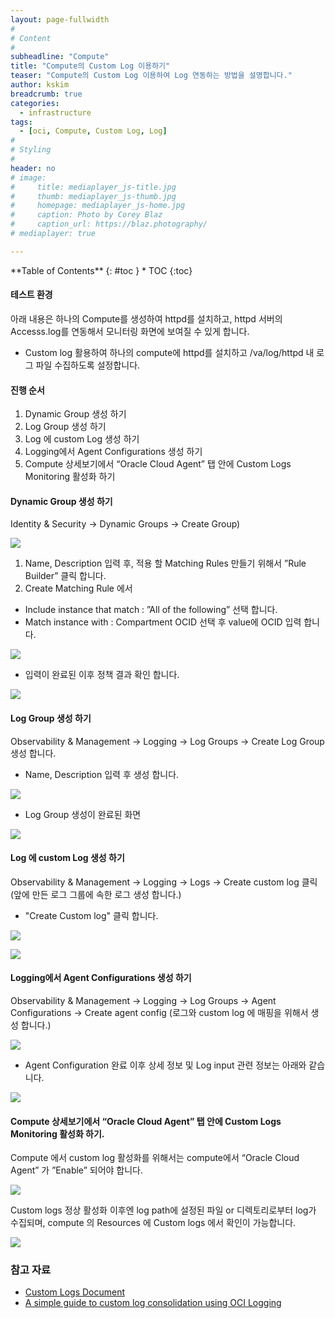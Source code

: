 ```yaml
---
layout: page-fullwidth
#
# Content
#
subheadline: "Compute"
title: "Compute의 Custom Log 이용하기"
teaser: "Compute의 Custom Log 이용하여 Log 연동하는 방법을 설명합니다."
author: kskim
breadcrumb: true
categories:
  - infrastructure
tags:
  - [oci, Compute, Custom Log, Log]
#
# Styling
#
header: no
# image:
#     title: mediaplayer_js-title.jpg
#     thumb: mediaplayer_js-thumb.jpg
#     homepage: mediaplayer_js-home.jpg
#     caption: Photo by Corey Blaz
#     caption_url: https://blaz.photography/
# mediaplayer: true

---
```


<div class="panel radius" markdown="1">
**Table of Contents**
{: #toc }
*  TOC
{:toc}
</div>

#### 테스트 환경
아래 내용은 하나의 Compute를 생성하여 httpd를 설치하고, httpd 서버의 Accesss.log를 연동해서 모니터링 화면에 보여질 수 있게 합니다.
- Custom log 활용하여 하나의 compute에 httpd를 설치하고 /va/log/httpd 내 로그 파일 수집하도록 설정합니다.

#### 진행 순서
1. Dynamic Group 생성 하기
2. Log Group 생성 하기
3. Log 에 custom Log 생성 하기
4. Logging에서 Agent Configurations 생성 하기
5. Compute 상세보기에서 “Oracle Cloud Agent” 탭 안에 Custom Logs Monitoring 활성화 하기

#### Dynamic Group 생성 하기
Identity & Security -> Dynamic Groups -> Create Group)

![]({{site.urlblogimg2022_2023}}/assets/img/infrastructure/2023/custom_log/custom_log1.png " ")

1. Name, Description 입력 후, 적용 할 Matching Rules 만들기 위해서 ”Rule Builder” 클릭 합니다.
2. Create Matching Rule 에서 
  - Include instance that match : ”All of the following” 선택 합니다.
  - Match instance with :   Compartment OCID 선택 후 value에 OCID 입력 합니다.

![]({{site.urlblogimg2022_2023}}/assets/img/infrastructure/2023/custom_log/custom_log2.png " ")

- 입력이 완료된 이후 정책 결과 확인 합니다.

![]({{site.urlblogimg2022_2023}}/assets/img/infrastructure/2023/custom_log/custom_log3.png " ")

#### Log Group 생성 하기
Observability & Management -> Logging -> Log Groups -> Create Log Group 생성 합니다.
- Name, Description 입력 후 생성 합니다.

![]({{site.urlblogimg2022_2023}}/assets/img/infrastructure/2023/custom_log/custom_log4.png " ")

- Log Group 생성이 완료된 화면

![]({{site.urlblogimg2022_2023}}/assets/img/infrastructure/2023/custom_log/custom_log5.png " ")


#### Log 에 custom Log 생성 하기
Observability & Management -> Logging -> Logs -> Create custom log 클릭 (앞에 만든 로그 그룹에 속한 로그 생성 합니다.)

- "Create Custom log" 클릭 합니다.

![]({{site.urlblogimg2022_2023}}/assets/img/infrastructure/2023/custom_log/custom_log6.png " ")

![]({{site.urlblogimg2022_2023}}/assets/img/infrastructure/2023/custom_log/custom_log7.png " ")

#### Logging에서 Agent Configurations 생성 하기
Observability & Management -> Logging -> Log Groups -> Agent Configurations -> Create agent config (로그와 custom log 에 매핑을 위해서 생성 합니다.)

![]({{site.urlblogimg2022_2023}}/assets/img/infrastructure/2023/custom_log/custom_log8.png " ")

- Agent Configuration 완료 이후 상세 정보 및 Log input 관련 정보는 아래와 같습니다. 

![]({{site.urlblogimg2022_2023}}/assets/img/infrastructure/2023/custom_log/custom_log9.png " ")


#### Compute 상세보기에서 “Oracle Cloud Agent” 탭 안에 Custom Logs Monitoring 활성화 하기.
Compute 에서 custom log 활성화를 위해서는 compute에서 “Oracle Cloud Agent” 가 ”Enable”  되어야 합니다.

![]({{site.urlblogimg2022_2023}}/assets/img/infrastructure/2023/custom_log/custom_log10.png " ")


Custom logs 정상 활성화 이후엔 log path에 설정된 파일 or 디렉토리로부터 log가 수집되며, compute 의 Resources 에  Custom logs 에서 확인이 가능합니다. 

![]({{site.urlblogimg2022_2023}}/assets/img/infrastructure/2023/custom_log/custom_log11.png " ")


### 참고 자료
- [Custom Logs Document](https://docs.oracle.com/en-us/iaas/Content/Logging/Concepts/custom_logs.htm)
- [A simple guide to custom log consolidation using OCI Logging](https://blogs.oracle.com/cloud-infrastructure/post/simple-guide-to-custom-log-consolidation-using-oci-logging)






